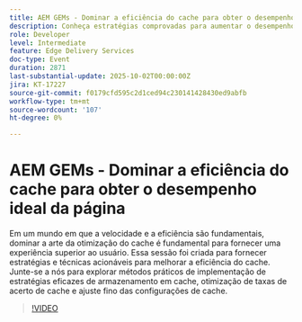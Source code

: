 ```yaml
---
title: AEM GEMs - Dominar a eficiência do cache para obter o desempenho ideal da página
description: Conheça estratégias comprovadas para aumentar o desempenho do cache e fornecer experiências mais rápidas ao usuário. Essa sessão aborda técnicas práticas para melhorar as taxas de ocorrência do cache, ajustar as configurações e implementar estratégias eficazes de armazenamento em cache.
role: Developer
level: Intermediate
feature: Edge Delivery Services
doc-type: Event
duration: 2871
last-substantial-update: 2025-10-02T00:00:00Z
jira: KT-17227
source-git-commit: f0179cfd595c2d1ced94c230141428430ed9abfb
workflow-type: tm+mt
source-wordcount: '107'
ht-degree: 0%

---
```


# AEM GEMs - Dominar a eficiência do cache para obter o desempenho ideal da página

Em um mundo em que a velocidade e a eficiência são fundamentais, dominar a arte da otimização do cache é fundamental para fornecer uma experiência superior ao usuário. Essa sessão foi criada para fornecer estratégias e técnicas acionáveis para melhorar a eficiência do cache. Junte-se a nós para explorar métodos práticos de implementação de estratégias eficazes de armazenamento em cache, otimização de taxas de acerto de cache e ajuste fino das configurações de cache.

>[!VIDEO](https://video.tv.adobe.com/v/3457718/?learn=on&enablevpops)
